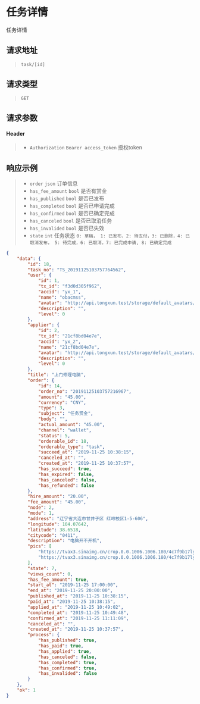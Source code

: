 # 任务详情

任务详情

## 请求地址

> `task/[id]`

## 请求类型

> `GET`

## 请求参数

#### Header

> - `Authorization` `Bearer access_token` 授权token

## 响应示例

> - `order` `json` 订单信息
> - `has_fee_amount` `bool` 是否有赏金
> - `has_published` `bool` 是否已发布
> - `has_completed` `bool` 是否已申请完成
> - `has_confirmed` `bool` 是否已确定完成
> - `has_canceled` `bool` 是否已取消任务
> - `has_invalided` `bool` 是否已失效
> - `state` `int` 任务状态 `0: 草稿， 1: 已发布，2: 待支付，3: 已删除，4: 已取消发布， 5: 待完成，6: 已取消，7: 已完成申请, 8: 已确定完成`

```json
{
    "data": {
        "id": 18,
        "task_no": "TS_20191125103757764562",
        "user": {
            "id": 1,
            "tx_id": "f3d0d305f962",
            "accid": "yx_1",
            "name": "obacmss",
            "avatar": "http://api.tongxun.test/storage/default_avatars/pic_020.jpg",
            "description": "",
            "level": 0
        },
        "applier": {
            "id": 2,
            "tx_id": "21cf8bd04e7e",
            "accid": "yx_2",
            "name": "21cf8bd04e7e",
            "avatar": "http://api.tongxun.test/storage/default_avatars/pic_020.jpg",
            "description": "",
            "level": 0
        },
        "title": "上门修理电脑",
        "order": {
            "id": 14,
            "order_no": "20191125103757216967",
            "amount": "45.00",
            "currency": "CNY",
            "type": 3,
            "subject": "任务赏金",
            "body": "",
            "actual_amount": "45.00",
            "channel": "wallet",
            "status": 5,
            "orderable_id": 18,
            "orderable_type": "task",
            "succeed_at": "2019-11-25 10:38:15",
            "canceled_at": "",
            "created_at": "2019-11-25 10:37:57",
            "has_succeed": true,
            "has_expired": false,
            "has_canceled": false,
            "has_refunded": false
        },
        "hire_amount": "20.00",
        "fee_amount": "45.00",
        "node": 2,
        "mode": 1,
        "address": "辽宁省大连市甘井子区 红岭校区1-5-606",
        "longitude": 104.07642,
        "latitude": 38.6518,
        "citycode": "0411",
        "description": "电脑开不开机",
        "pics": [
            "https://tvax3.sinaimg.cn/crop.0.0.1006.1006.180/4c7f9b17ly8fwpigg780qj20ry0ryabc.jpg",
            "https://tvax3.sinaimg.cn/crop.0.0.1006.1006.180/4c7f9b17ly8fwpigg780qj20ry0ryabc.jpg"
        ],
        "state": 7,
        "views_count": 0,
        "has_fee_amount": true,
        "start_at": "2019-11-25 17:00:00",
        "end_at": "2019-11-25 20:00:00",
        "published_at": "2019-11-25 10:38:15",
        "paid_at": "2019-11-25 10:38:15",
        "applied_at": "2019-11-25 10:49:02",
        "completed_at": "2019-11-25 10:49:48",
        "confirmed_at": "2019-11-25 11:11:09",
        "canceled_at": "",
        "created_at": "2019-11-25 10:37:57",
        "process": {
            "has_published": true,
            "has_paid": true,
            "has_applied": true,
            "has_canceled": false,
            "has_completed": true,
            "has_confirmed": true,
            "has_invalided": false
        }
    },
    "ok": 1
}
```